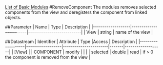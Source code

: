 [List of Basic Modules](List_of_Basic_Modules.md)
#RemoveComponent
The modules removes selected components from the view and deregisters the component from linked objects. 

##Parameter
|        Name       |          Type          |       Description         | 
|-------------------|------------------------|---------------------------|
| View     | string | name of the view   |


##Datastream
|     Identifier    |     Attribute    |      Type             |Access |    Description    |
|-------------------|------------------|-----------------------|-------|-------------------|
| [View] |                  | COMPONENT  | modify  |  |
|                   | selected  | double | read | if > 0 the component is removed from the view  |
